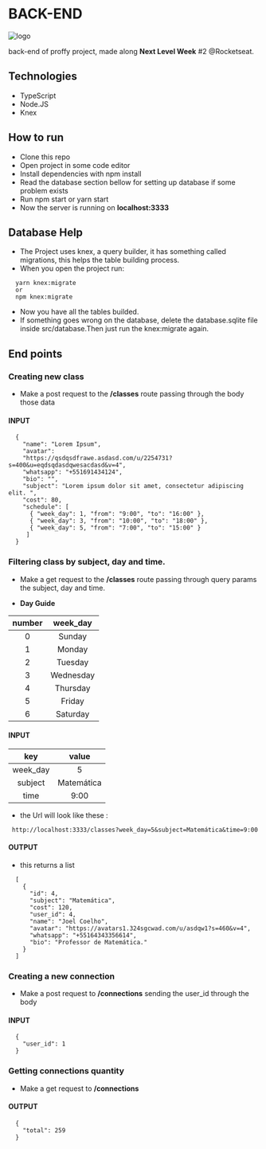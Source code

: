 # BACK-END

![logo](https://user-images.githubusercontent.com/61102108/89577781-8f5f9c80-d807-11ea-8607-fc1f8500ef69.png)

back-end of proffy project, made along **Next Level Week** #2 @Rocketseat.

## Technologies 

- TypeScript
- Node.JS
- Knex

## How to run

- Clone this repo
- Open project in some code editor
- Install dependencies with npm install
- Read the database section bellow for setting up database if some problem exists
- Run npm start or yarn start
- Now the server is running on **localhost:3333** 

## Database Help

- The Project uses knex, a query builder, it has something called migrations, this helps the table building process.
- When you open the project run:
```
  yarn knex:migrate
  or
  npm knex:migrate
```
- Now you have all the tables builded.
- If something goes wrong on the database, delete the database.sqlite file inside src/database.Then just run the knex:migrate again.

## End points

### Creating new class

- Make a post request to the **/classes** route passing through the body those data
#### **INPUT** 
  
```
  {
    "name": "Lorem Ipsum",
    "avatar":
    "https://qsdqsdfrawe.asdasd.com/u/2254731?s=400&u=eqdsqdasdqwesacdasd&v=4",
    "whatsapp": "+551691434124",
    "bio": "",
    "subject": "Lorem ipsum dolor sit amet, consectetur adipiscing elit. ",
    "cost": 80,
    "schedule": [
      { "week_day": 1, "from": "9:00", "to": "16:00" },
      { "week_day": 3, "from": "10:00", "to": "18:00" },
      { "week_day": 5, "from": "7:00", "to": "15:00" }
     ]
  }
```
  
### Filtering class by subject, day and time.
- Make a get request to the **/classes** route passing through query params the subject, day and time.

- **Day Guide**

number             |  week_day
:-------------------------:|:-------------------------:
0 |  Sunday
1 |  Monday
2 |  Tuesday
3 |  Wednesday
4 |  Thursday
5 |  Friday
6 |  Saturday

#### **INPUT** 
  
key             |  value
:-------------------------:|:-------------------------:
week_day |  5
subject |  Matemática
time |  9:00
  
- the Url will look like these :  
  
```
 http://localhost:3333/classes?week_day=5&subject=Matemática&time=9:00
```
  
#### **OUTPUT** 
- this returns a list

```
  [
    {
      "id": 4,
      "subject": "Matemática",
      "cost": 120,
      "user_id": 4,
      "name": "Joel Coelho",
      "avatar": "https://avatars1.324sgcwad.com/u/asdqw1?s=460&v=4",
      "whatsapp": "+55164343356614",
      "bio": "Professor de Matemática."
    }
  ]
```
  
### Creating a new connection
- Make a post request to **/connections** sending the user_id through the body
    
#### **INPUT** 
```
  {
    "user_id": 1
  }
```
    
### Getting connections quantity
    
- Make a get request to **/connections**
    
#### **OUTPUT**
```
  {
    "total": 259
  }
```
    
    
    
